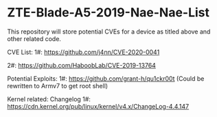 # ZTE-Blade-A5-2019-Nae-Nae-List
This repository will store potential CVEs for a device as titled above and other related code.


CVE List:
1#: https://github.com/j4nn/CVE-2020-0041

2#: https://github.com/HaboobLab/CVE-2019-13764

Potential Exploits:
1#: https://github.com/grant-h/qu1ckr00t
(Could be rewritten to Armv7 to get root shell)

Kernel related:
Changelog 1#:
https://cdn.kernel.org/pub/linux/kernel/v4.x/ChangeLog-4.4.147
